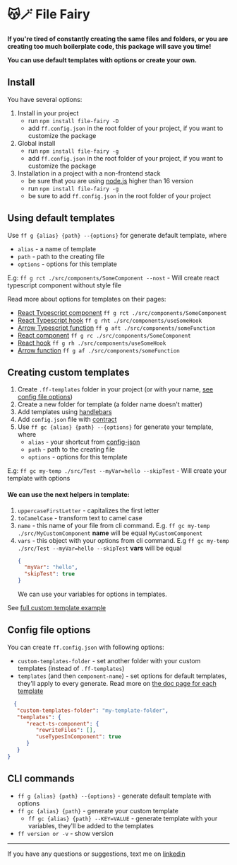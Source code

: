 # 😽🪄 File Fairy

**If you're tired of constantly creating the same files and folders, or you are creating too much boilerplate code, this package will save you time!**

**You can use default templates with options or create your own.**


## Install
You have several options:
1. Install in your project
   - run `npm install file-fairy -D`
   - add `ff.config.json` in the root folder of your project, if you want to customize the package
2. Global install
   - run `npm install file-fairy -g`
   - add `ff.config.json` in the root folder of your project, if you want to customize the package
3. Installation in a project with a non-frontend stack
   - be sure that you are using [node.js](https://nodejs.org/en/download) higher than 16 version
   - run `npm install file-fairy -g`
   - be sure to add `ff.config.json` in the root folder of your project

## Using default templates
Use `ff g {alias} {path} --{options}` for generate default template, where
- `alias` - a name of template
- `path` - path to the creating file
- `options` - options for this template

E.g:
`ff g rct ./src/components/SomeComponent --nost` - Will create react typescript component without style file

Read more about options for templates on their pages:

- [React Typescript component](https://github.com/footzi/file-fairy/blob/main/docs/templates/react-component-ts.md) `ff g rct ./src/components/SomeComponent`
- [React Typescript hook](https://github.com/footzi/file-fairy/blob/main/docs/templates/react-hook-ts.md) `ff g rht ./src/components/useSomeHook`
- [Arrow Typescript function](https://github.com/footzi/file-fairy/blob/main/docs/templates/arrow-function-ts.md) `ff g aft ./src/components/someFunction`
- [React component](https://github.com/footzi/file-fairy/blob/main/docs/templates/react-component.md) `ff g rc ./src/components/SomeComponent`
- [React hook](https://github.com/footzi/file-fairy/blob/main/docs/templates/react-hook.md) `ff g rh ./src/components/useSomeHook`
- [Arrow function](https://github.com/footzi/file-fairy/blob/main/docs/templates/arrow-function.md) `ff g af ./src/components/someFunction`

## Creating custom templates

1. Create `.ff-templates` folder in your project (or with your name, [see config file options](#config-file-options))
2. Create a new folder for template (a folder name doesn't matter)
3. Add templates using [handlebars](https://handlebarsjs.com/)
4. Add `config.json` file with [contract](https://github.com/footzi/file-fairy/blob/main/docs/config-json.md)
5. Use `ff gc {alias} {path} --{options}` for generate your template, where
   - `alias` - your shortcut from [config-json](https://github.com/footzi/file-fairy/blob/main/docs/config-json.md)
   - `path` - path to the creating file
   - `options` - options for this template
     
E.g:
`ff gc my-temp ./src/Test --myVar=hello --skipTest` - Will create your template with options


#### We can use the next helpers in template:
1. `uppercaseFirstLetter` - capitalizes the first letter
2. `toCamelCase` - transform text to camel case
3. `name` - this name of your file from cli command. E.g. `ff gc my-temp ./src/MyCustomComponent` **name** will be equal `MyCustomComponent`
4. `vars` - this object with your options from cli command. E.g `ff gc my-temp ./src/Test --myVar=hello --skipTest` **vars** will be equal 
    ```json
    {
      "myVar": "hello",
      "skipTest": true
    }
    ```
   We can use your variables for options in templates.

See [full custom template example](https://github.com/footzi/file-fairy/tree/main/custom-template-examples/react-component)


## Config file options
You can create `ff.config.json` with following options:
- `custom-templates-folder` - set another folder with your custom templates (instead of `.ff-templates`)
- `templates` (and then `component-name`) - set options for default templates, they'll apply to every generate. Read more on [the doc page for each template](https://github.com/footzi/file-fairy/blob/main/docs/templates)

```json
  {
   "custom-templates-folder": "my-template-folder",
   "templates": {
      "react-ts-component": {
         "rewriteFiles": [],
         "useTypesInComponent": true
      }
   }
}
```

## CLI commands
- `ff g {alias} {path} --{options}` - generate default template with options
- `ff gc {alias} {path}` - generate your custom template
  - `ff gc {alias} {path} --KEY=VALUE` - generate template with your variables, they'll be added to the templates
- `ff version or -v` - show version


-------
If you have any questions or suggestions, text me on [linkedin](https://www.linkedin.com/in/vsmanakov)
